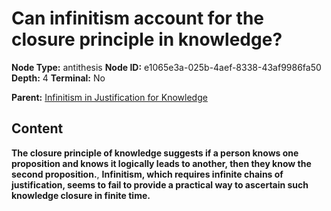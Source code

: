 # Can infinitism account for the closure principle in knowledge?

**Node Type:** antithesis
**Node ID:** e1065e3a-025b-4aef-8338-43af9986fa50
**Depth:** 4
**Terminal:** No

**Parent:** [Infinitism in Justification for Knowledge](infinitism-in-justification-for-knowledge-synthesis-92a79ff2-56f6-4a13-bd97-33fad010fa3f.md)

## Content

**The closure principle of knowledge suggests if a person knows one proposition and knows it logically leads to another, then they know the second proposition.**, **Infinitism, which requires infinite chains of justification, seems to fail to provide a practical way to ascertain such knowledge closure in finite time.**
